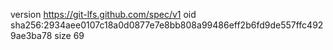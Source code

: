 version https://git-lfs.github.com/spec/v1
oid sha256:2934aee0107c18a0d0877e7e8bb808a99486eff2b6fd9de557ffc4929ae3ba78
size 69
